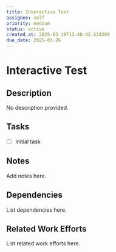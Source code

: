 ```yaml
---
title: Interactive Test
assignee: self
priority: medium
status: active
created_at: 2025-03-19T13:40:42.634369
due_date: 2025-03-26
---
```


# Interactive Test

## Description
No description provided.

## Tasks
- [ ] Initial task

## Notes
Add notes here.

## Dependencies
List dependencies here.

## Related Work Efforts
List related work efforts here.
